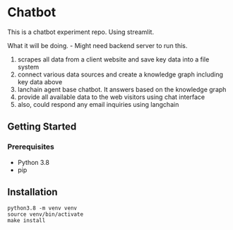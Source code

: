 # Chatbot

This is a chatbot experiment repo. Using streamlit. 

What it will be doing. - Might need backend server to run this.
1. scrapes all data from a client website and save key data into a file system
2. connect various data sources and create a knowledge graph including key data above
3. lanchain agent base chatbot. It answers based on the knowledge graph
4. provide all available data to the web visitors using chat interface
5. also, could respond any email inquiries using langchain

## Getting Started

### Prerequisites

- Python 3.8
- pip

## Installation
    python3.8 -m venv venv
    source venv/bin/activate
    make install

